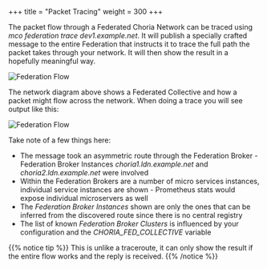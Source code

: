 +++
title = "Packet Tracing"
weight = 300
+++

The packet flow through a Federated Choria Network can be traced using *mco federation trace dev1.example.net*.  It will publish a specially crafted message to the entire Federation that instructs it to trace the full path the packet takes through your network.  It will then show the result in a hopefully meaningful way.

![Federation Flow](../../federation_flow.png)

The network diagram above shows a Federated Collective and how a packet might flow across the network. When doing a trace you will see output like this:

![Federation Flow](../../federation_full_trace.png)

Take note of a few things here:

  * The message took an asymmetric route through the Federation Broker - Federation Broker Instances *choria1.ldn.example.net* and *choria2.ldn.example.net* were involved
  * Within the Federation Brokers are a number of micro services instances, individual service instances are shown - Prometheus stats would expose individual microservers as well
  * The *Federation Broker Instances* shown are only the ones that can be inferred from the discovered route since there is no central registry
  * The list of known *Federation Broker Clusters* is influenced by your configuration and the *CHORIA_FED_COLLECTIVE* variable

{{% notice tip %}}
This is unlike a traceroute, it can only show the result if the entire flow works and the reply is received.
{{% /notice %}}
